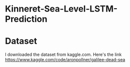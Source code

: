 # Kinneret-Sea-Level-LSTM-Prediction

# Dataset
I downloaded the dataset from kaggle.com. Here's the link https://www.kaggle.com/code/aronpollner/galilee-dead-sea
